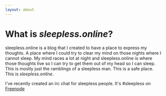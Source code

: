```yaml
---
layout: about
---
```


# What is *sleepless.online*?  

sleepless.online is a blog that I created to have a place to express my thoughts. A place where I could try to clear my mind on those nights where I cannot sleep. My mind races a lot at night and sleepless.online is where those thoughts live so I can try to get them out of my head so I can sleep. This is mostly just the ramblings of a sleepless man. This is a safe place. This is *sleepless.online*.  

I've recently created an irc chat for sleepless people. It's #sleepless on [Freenode](https://webchat.freenode.net/)

